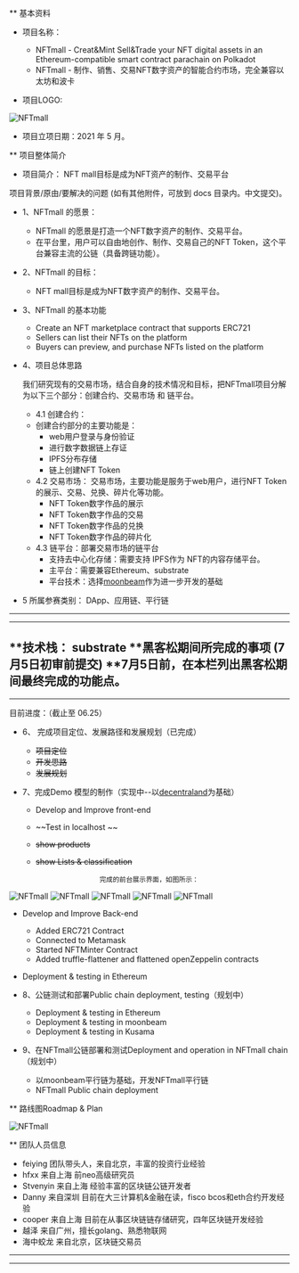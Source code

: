 
** 基本资料

* 项目名称：
  * NFTmall - Creat&Mint Sell&Trade your NFT digital assets in an Ethereum-compatible smart contract parachain on Polkadot<br/>
  * NFTmall - 制作、销售、交易NFT数字资产的智能合约市场，完全兼容以太坊和波卡<br/>

* 项目LOGO:


![NFTmall](http://nft.ueuo.com/logo.png)


* 项目立项日期：2021 年 5 月。

** 项目整体简介

* 项目简介： NFT mall目标是成为NFT资产的制作、交易平台

项目背景/原由/要解决的问题 (如有其他附件，可放到 docs 目录内。中文提交)。

* 1、NFTmall 的愿景：

  * NFTmall 的愿景是打造一个NFT数字资产的制作、交易平台。
  * 在平台里，用户可以自由地创作、制作、交易自己的NFT Token，这个平台兼容主流的公链（具备跨链功能）。


* 2、NFTmall 的目标：

  * NFT mall目标是成为NFT数字资产的制作、交易平台。

* 3、NFTmall 的基本功能
  * Create an NFT marketplace contract that supports ERC721
  * Sellers can list their NFTs on the platform
  * Buyers can preview, and purchase NFTs listed on the platform

* 4、项目总体思路

  我们研究现有的交易市场，结合自身的技术情况和目标，把NFTmall项目分解为以下三个部分：创建合约、交易市场  和 链平台。
  * 4.1 创建合约：
  * 创建合约部分的主要功能是：
    * web用户登录与身份验证
    * 进行数字数据链上存证
    * IPFS分布存储
    * 链上创建NFT Token
  * 4.2 交易市场：
     交易市场，主要功能是服务于web用户，进行NFT Token的展示、交易、兑换、碎片化等功能。
      * NFT Token数字作品的展示
      * NFT Token数字作品的交易
      * NFT Token数字作品的兑换
      * NFT Token数字作品的碎片化
  * 4.3 链平台：部署交易市场的链平台
      * 支持去中心化存储：需要支持 IPFS作为 NFT的内容存储平台。
      * 主平台：需要兼容Ethereum、substrate
      * 平台技术：选择[moonbeam](https://moonbeam.network/)作为进一步开发的基础
  
* 5 所属参赛类别：
    DApp、应用链、平行链 
        
------
------    
**技术栈： substrate 
**黑客松期间所完成的事项 (7月5日初审前提交)
**7月5日前，在本栏列出黑客松期间最终完成的功能点。
------
------
目前进度：（截止至 06.25）

* 6、 完成项目定位、发展路径和发展规划（已完成）
  * ~~项目定位~~
  * ~~开发思路~~
  * ~~发展规划~~


* 7、完成Demo 模型的制作（实现中--以[decentraland](http://market.decentraland.org)为基础）
  *  Develop and Improve front-end 
    * ~~Test in localhost ~~
    * ~~show products~~
    * ~~show Lists & classification~~
   
                          完成的前台展示界面，如图所示：
![NFTmall](http://nft.ueuo.com/2021/1.png)
![NFTmall](http://nft.ueuo.com/2021/2.png)
![NFTmall](http://nft.ueuo.com/2021/3.png)
![NFTmall](http://nft.ueuo.com/2021/4.png)
![NFTmall](http://nft.ueuo.com/2021/5.png)

* Develop and Improve Back-end
    * Added ERC721 Contract
    * Connected to Metamask
    * Started NFTMinter Contract
    * Added truffle-flattener and flattened openZeppelin contracts

    
 * Deployment & testing in Ethereum


* 8、公链测试和部署Public chain deployment, testing（规划中）
  * Deployment & testing in Ethereum
  * Deployment & testing in moonbeam
  * Deployment & testing in Kusama



* 9、在NFTmall公链部署和测试Deployment and operation in NFTmall chain（规划中）
  * 以moonbeam平行链为基础，开发NFTmall平行链
  * NFTmall Public chain deployment



** 路线图Roadmap & Plan

![NFTmall](http://nft.ueuo.com/2021/roadmap.png)


** 团队人员信息
  * feiying   团队带头人，来自北京，丰富的投资行业经验
  * hfxx      来自上海 前neo高级研究员
  * Stvenyin  来自上海 经验丰富的区块链公链开发者
  * Danny     来自深圳 目前在大三计算机&金融在读，fisco bcos和eth合约开发经验
  * cooper    来自上海 目前在从事区块链链存储研究，四年区块链开发经验
  * 越泽       来自广州，擅长golang、熟悉物联网
  * 海中蛟龙   来自北京，区块链交易员

------
------



